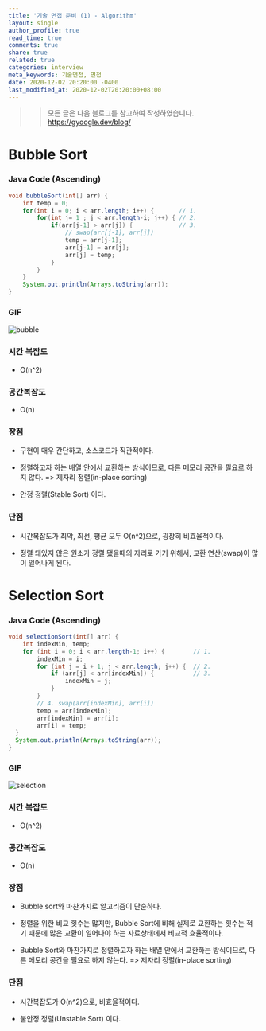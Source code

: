 ```yaml
---
title: '기술 면접 준비 (1) - Algorithm'
layout: single
author_profile: true
read_time: true
comments: true
share: true
related: true
categories: interview
meta_keywords: 기술면접, 면접
date: 2020-12-02 20:20:00 -0400
last_modified_at: 2020-12-02T20:20:00+08:00
---
```


> > 모든 글은 다음 블로그를 참고하여 작성하였습니다.<br> https://gyoogle.dev/blog/

# Bubble Sort

### Java Code (Ascending)

```java
void bubbleSort(int[] arr) {
    int temp = 0;
	for(int i = 0; i < arr.length; i++) {       // 1.
		for(int j= 1 ; j < arr.length-i; j++) { // 2.
			if(arr[j-1] > arr[j]) {             // 3.
                // swap(arr[j-1], arr[j])
				temp = arr[j-1];
				arr[j-1] = arr[j];
				arr[j] = temp;
			}
		}
	}
	System.out.println(Arrays.toString(arr));
}
```

### GIF

![bubble](https://github.com/GimunLee/tech-refrigerator/raw/master/Algorithm/resources/bubble-sort-001.gif)

### 시간 복잡도

-   O(n^2)

### 공간복잡도

-   O(n)

### 장점

-   구현이 매우 간단하고, 소스코드가 직관적이다.

-   정렬하고자 하는 배열 안에서 교환하는 방식이므로, 다른 메모리 공간을 필요로 하지 않다. => 제자리 정렬(in-place sorting)

-   안정 정렬(Stable Sort) 이다.

### 단점

-   시간복잡도가 최악, 최선, 평균 모두 O(n^2)으로, 굉장히 비효율적이다.

-   정렬 돼있지 않은 원소가 정렬 됐을때의 자리로 가기 위해서, 교환 연산(swap)이 많이 일어나게 된다.

# Selection Sort

### Java Code (Ascending)

```java
void selectionSort(int[] arr) {
    int indexMin, temp;
    for (int i = 0; i < arr.length-1; i++) {        // 1.
        indexMin = i;
        for (int j = i + 1; j < arr.length; j++) {  // 2.
            if (arr[j] < arr[indexMin]) {           // 3.
                indexMin = j;
            }
        }
        // 4. swap(arr[indexMin], arr[i])
        temp = arr[indexMin];
        arr[indexMin] = arr[i];
        arr[i] = temp;
  }
  System.out.println(Arrays.toString(arr));
}
```

### GIF

![selection](https://github.com/GimunLee/tech-refrigerator/raw/master/Algorithm/resources/selection-sort-001.gif)

### 시간 복잡도

-   O(n^2)

### 공간복잡도

-   O(n)

### 장점

-   Bubble sort와 마찬가지로 알고리즘이 단순하다.

-   정렬을 위한 비교 횟수는 많지만, Bubble Sort에 비해 실제로 교환하는 횟수는 적기 때문에 많은 교환이 일어나야 하는 자료상태에서 비교적 효율적이다.

-   Bubble Sort와 마찬가지로 정렬하고자 하는 배열 안에서 교환하는 방식이므로, 다른 메모리 공간을 필요로 하지 않는다. => 제자리 정렬(in-place sorting)

### 단점

-   시간복잡도가 O(n^2)으로, 비효율적이다.

-   불안정 정렬(Unstable Sort) 이다.
